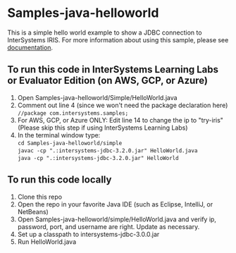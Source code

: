 # Samples-java-helloworld
This is a simple hello world example to show a JDBC connection to InterSystems IRIS. For more information about using this sample, please see [documentation](https://irisdocs.intersystems.com/irislatest/csp/docbook/DocBook.UI.Page.cls?KEY=AB_idesetup).

## To run this code in InterSystems Learning Labs or Evaluator Edition (on AWS, GCP, or Azure)
1. Open Samples-java-helloworld/Simple/HelloWorld.java
2. Comment out line 4 (since we won't need the package declaration here)  
	`//package com.intersystems.samples;`
3. For AWS, GCP, or Azure ONLY: Edit line 14 to change the ip to "try-iris" (Please skip this step if using InterSystems Learning Labs)
4. In the terminal window type:  
	`cd Samples-java-helloworld/simple`  
	`javac -cp ".:intersystems-jdbc-3.2.0.jar" HelloWorld.java`  
	`java -cp ".:intersystems-jdbc-3.2.0.jar" HelloWorld`  

## To run this code locally
1. Clone this repo
2. Open the repo in your favorite Java IDE (such as Eclipse, IntelliJ, or NetBeans)
3. Open Samples-java-helloworld/simple/HelloWorld.java and verify ip, password, port, and username are right. Update as necessary.
4. Set up a classpath to intersystems-jdbc-3.0.0.jar
5. Run HelloWorld.java
